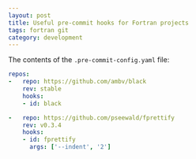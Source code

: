 ```yaml
---
layout: post
title: Useful pre-commit hooks for Fortran projects
tags: fortran git
category: development
---
```


The contents of the `.pre-commit-config.yaml` file:

```yaml
repos:
-   repo: https://github.com/ambv/black
    rev: stable
    hooks:
    - id: black

-   repo: https://github.com/pseewald/fprettify
    rev: v0.3.4
    hooks:
    - id: fprettify
      args: ['--indent', '2']
```